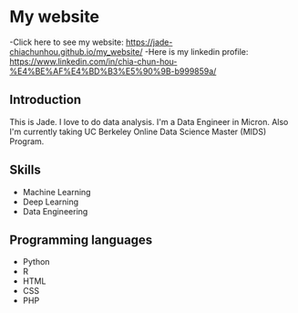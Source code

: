 # My website

-Click here to see my website:
https://jade-chiachunhou.github.io/my_website/
-Here is my linkedin profile: https://www.linkedin.com/in/chia-chun-hou-%E4%BE%AF%E4%BD%B3%E5%90%9B-b999859a/

## Introduction
This is Jade. I love to do data analysis. I'm a Data Engineer in Micron. Also I'm currently taking UC Berkeley Online Data Science Master (MIDS) Program.

## Skills
- Machine Learning
- Deep Learning
- Data Engineering

## Programming languages
- Python 
- R
- HTML
- CSS
- PHP
